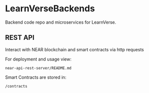 # LearnVerseBackends
Backend code repo and microservices for LearnVerse.


## REST API
Interact with NEAR blockchain and smart contracts via http requests

For deployment and usage view:

`near-api-rest-server/README.md`


Smart Contracts are stored in:

`/contracts`
